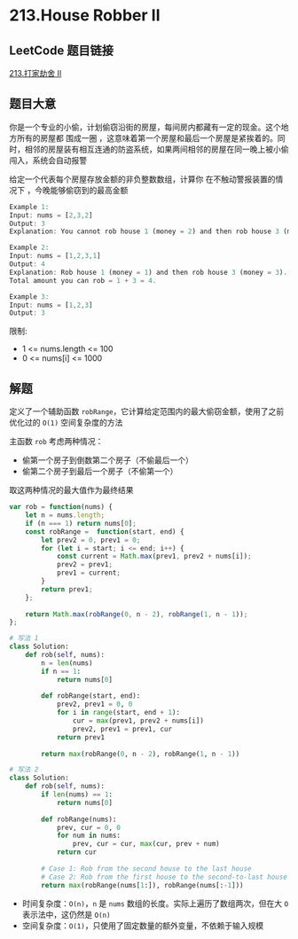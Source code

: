 # 213.House Robber II

## LeetCode 题目链接

[213.打家劫舍 II](https://leetcode.cn/problems/house-robber-ii/)

## 题目大意

你是一个专业的小偷，计划偷窃沿街的房屋，每间房内都藏有一定的现金。这个地方所有的房屋都 围成一圈 ，这意味着第一个房屋和最后一个房屋是紧挨着的。同时，相邻的房屋装有相互连通的防盗系统，如果两间相邻的房屋在同一晚上被小偷闯入，系统会自动报警 

给定一个代表每个房屋存放金额的非负整数数组，计算你 在不触动警报装置的情况下 ，今晚能够偷窃到的最高金额

```js
Example 1:
Input: nums = [2,3,2]
Output: 3
Explanation: You cannot rob house 1 (money = 2) and then rob house 3 (money = 2), because they are adjacent houses.

Example 2:
Input: nums = [1,2,3,1]
Output: 4
Explanation: Rob house 1 (money = 1) and then rob house 3 (money = 3).
Total amount you can rob = 1 + 3 = 4.

Example 3:
Input: nums = [1,2,3]
Output: 3
```

限制:
- 1 <= nums.length <= 100
- 0 <= nums[i] <= 1000

## 解题

定义了一个辅助函数 `robRange`，它计算给定范围内的最大偷窃金额，使用了之前优化过的 `O(1)` 空间复杂度的方法

主函数 `rob` 考虑两种情况：
- 偷第一个房子到倒数第二个房子（不偷最后一个）
- 偷第二个房子到最后一个房子（不偷第一个）

取这两种情况的最大值作为最终结果

```js
var rob = function(nums) {
    let n = nums.length;
    if (n === 1) return nums[0];
    const robRange =  function(start, end) {
        let prev2 = 0, prev1 = 0;
        for (let i = start; i <= end; i++) {
            const current = Math.max(prev1, prev2 + nums[i]);
            prev2 = prev1;
            prev1 = current;
        }
        return prev1;
    };
    
    return Math.max(robRange(0, n - 2), robRange(1, n - 1));
};
```
```python
# 写法 1
class Solution:
    def rob(self, nums):
        n = len(nums)
        if n == 1:
            return nums[0]
        
        def robRange(start, end):
            prev2, prev1 = 0, 0
            for i in range(start, end + 1):
                cur = max(prev1, prev2 + nums[i])
                prev2, prev1 = prev1, cur
            return prev1
        
        return max(robRange(0, n - 2), robRange(1, n - 1))

# 写法 2
class Solution:
    def rob(self, nums):
        if len(nums) == 1:
            return nums[0]
        
        def robRange(nums):
            prev, cur = 0, 0
            for num in nums:
                prev, cur = cur, max(cur, prev + num)
            return cur
        
        # Case 1: Rob from the second house to the last house
        # Case 2: Rob from the first house to the second-to-last house
        return max(robRange(nums[1:]), robRange(nums[:-1]))
```

- 时间复杂度：`O(n)`，`n` 是 `nums` 数组的长度。实际上遍历了数组两次，但在大 `O` 表示法中，这仍然是 `O(n)`
- 空间复杂度：`O(1)`，只使用了固定数量的额外变量，不依赖于输入规模